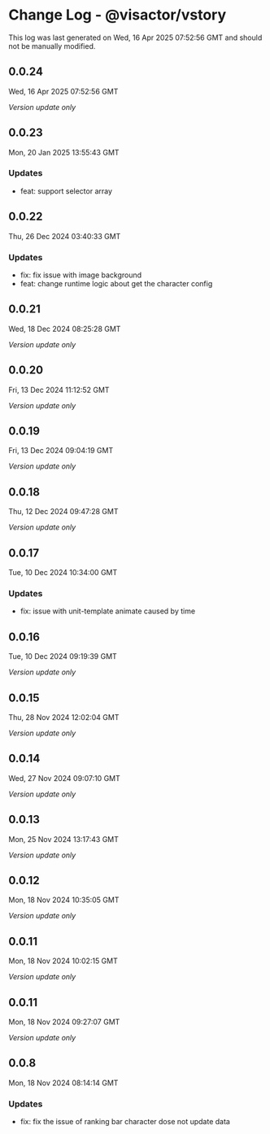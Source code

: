 # Change Log - @visactor/vstory

This log was last generated on Wed, 16 Apr 2025 07:52:56 GMT and should not be manually modified.

## 0.0.24
Wed, 16 Apr 2025 07:52:56 GMT

_Version update only_

## 0.0.23
Mon, 20 Jan 2025 13:55:43 GMT

### Updates

- feat: support selector array

## 0.0.22
Thu, 26 Dec 2024 03:40:33 GMT

### Updates

- fix: fix issue with image background
- feat: change runtime logic about get the character config



## 0.0.21
Wed, 18 Dec 2024 08:25:28 GMT

_Version update only_

## 0.0.20
Fri, 13 Dec 2024 11:12:52 GMT

_Version update only_

## 0.0.19
Fri, 13 Dec 2024 09:04:19 GMT

_Version update only_

## 0.0.18
Thu, 12 Dec 2024 09:47:28 GMT

_Version update only_

## 0.0.17
Tue, 10 Dec 2024 10:34:00 GMT

### Updates

- fix: issue with unit-template animate caused by time

## 0.0.16
Tue, 10 Dec 2024 09:19:39 GMT

_Version update only_

## 0.0.15
Thu, 28 Nov 2024 12:02:04 GMT

_Version update only_

## 0.0.14
Wed, 27 Nov 2024 09:07:10 GMT

_Version update only_

## 0.0.13
Mon, 25 Nov 2024 13:17:43 GMT

_Version update only_

## 0.0.12
Mon, 18 Nov 2024 10:35:05 GMT

_Version update only_

## 0.0.11
Mon, 18 Nov 2024 10:02:15 GMT

_Version update only_

## 0.0.11
Mon, 18 Nov 2024 09:27:07 GMT

_Version update only_

## 0.0.8
Mon, 18 Nov 2024 08:14:14 GMT

### Updates

- fix: fix the issue of ranking bar character dose not update data

